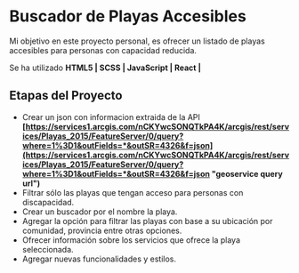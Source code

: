 # Buscador de Playas Accesibles 
Mi objetivo en este proyecto personal, es ofrecer un listado de playas accesibles para personas con capacidad reducida.

Se ha utilizado **HTML5 | SCSS | JavaScript | React |**

## Etapas del Proyecto

* Crear un json con informacion extraida de la API **[https://services1.arcgis.com/nCKYwcSONQTkPA4K/arcgis/rest/services/Playas_2015/FeatureServer/0/query?where=1%3D1&outFields=*&outSR=4326&f=json](https://services1.arcgis.com/nCKYwcSONQTkPA4K/arcgis/rest/services/Playas_2015/FeatureServer/0/query?where=1%3D1&outFields=*&outSR=4326&f=json "geoservice query url")**
* Filtrar sólo las playas que tengan acceso para personas con discapacidad.
* Crear un buscador por el nombre la playa.
* Agregar la opción para filtrar las playas con base a su ubicación por comunidad, provincia entre otras opciones.
* Ofrecer información sobre los servicios que ofrece la playa seleccionada.
* Agregar nuevas funcionalidades y estilos.